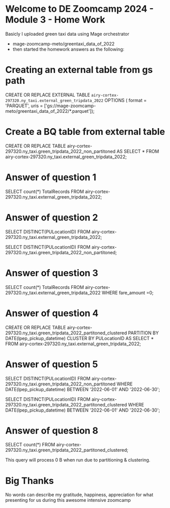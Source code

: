 # Welcome to DE Zoomcamp 2024 - Module 3 - Home Work
Basicly I uploaded green taxi data using Mage orchestrator
- mage-zoomcamp-meto/greentaxi_data_of_2022
- then started the homework answers as the following:

# Creating an external table from gs path
CREATE OR REPLACE EXTERNAL TABLE `airy-cortex-297320.ny_taxi.external_green_tripdata_2022`
OPTIONS (
  format = 'PARQUET',
  uris = ['gs://mage-zoomcamp-meto/greentaxi_data_of_2022/*.parquet']);

# Create a BQ table from external table
CREATE OR REPLACE TABLE airy-cortex-297320.ny_taxi.green_tripdata_2022_non_partitoned AS
SELECT * FROM airy-cortex-297320.ny_taxi.external_green_tripdata_2022;

# Answer of question 1
SELECT count(*) TotalRecords FROM airy-cortex-297320.ny_taxi.external_green_tripdata_2022;


# Answer of question 2
SELECT DISTINCT(PULocationID)
FROM airy-cortex-297320.ny_taxi.external_green_tripdata_2022;


SELECT DISTINCT(PULocationID)
FROM airy-cortex-297320.ny_taxi.green_tripdata_2022_non_partitoned;


# Answer of question 3
SELECT count(*) TotalRecords 
FROM airy-cortex-297320.ny_taxi.external_green_tripdata_2022
WHERE fare_amount =0;


# Answer of question 4
CREATE OR REPLACE TABLE airy-cortex-297320.ny_taxi.green_tripdata_2022_partitoned_clustered
PARTITION BY DATE(lpep_pickup_datetime)
CLUSTER BY PULocationID AS
SELECT * FROM airy-cortex-297320.ny_taxi.external_green_tripdata_2022;


# Answer of question 5
SELECT DISTINCT(PULocationID)
FROM airy-cortex-297320.ny_taxi.green_tripdata_2022_non_partitoned
WHERE DATE(lpep_pickup_datetime) BETWEEN '2022-06-01' AND '2022-06-30';

SELECT DISTINCT(PULocationID)
FROM airy-cortex-297320.ny_taxi.green_tripdata_2022_partitoned_clustered
WHERE DATE(lpep_pickup_datetime) BETWEEN '2022-06-01' AND '2022-06-30';


# Answer of question 8
SELECT count(*) FROM airy-cortex-297320.ny_taxi.green_tripdata_2022_partitoned_clustered;

This query will process 0 B when run due to partitioning & clustering.

# Big Thanks
No words can describe my gratitude, happiness, appreciation for what presenting for us during this awesome intensive zoomcamp 

